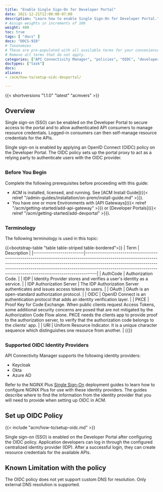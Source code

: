 ```yaml
---
title: "Enable Single Sign-On for Developer Portal"
date: 2021-12-21T12:00:00-07:00
description: "Learn how to enable Single Sign-On for Developer Portal."
# Assign weights in increments of 100
weight: 400
toc: true
tags: [ "docs" ]
docs: "DOCS-928"
# Taxonomies
# These are pre-populated with all available terms for your convenience.
# Remove all terms that do not apply.
categories: ["API Connectivity Manager", "policies", "OIDC", "developer portal"]
doctypes: ["task"]
docs: 
aliases:
- /acm/how-to/setup-oidc-devportal/

---
```


<style>
    h2 {
        margin-top: 30px;
    }
    h3 {
        margin-top: 30px;
    }
    h4 {
        font-weight: bold;
        margin-top: 30px;
    }
    hr {
        margin-top: 40px; margin-bottom: 40px;
    }

</style>

{{< shortversions "1.1.0" "latest" "acmvers" >}}

## Overview

Single sign-on (SSO) can be enabled on the Developer Portal to secure access to the portal and to allow authenticated API consumers to manage resource credentials. Logged-in consumers can then self-manage resource credentials for the APIs. 

Single sign-on is enabled by applying an OpenID Connect (OIDC) policy on the Developer Portal. The OIDC policy sets up the portal proxy to act as a relying party to authenticate users with the OIDC provider.

### Before You Begin

Complete the following prerequisites before proceeding with this guide:

- ACM is installed, licensed, and running. See [ACM Install Guide]({{< relref "/admin-guides/installation/on-prem/install-guide.md" >}}).
- You have one or more Environments with [API Gateways]({{< relref "/acm/getting-started/add-api-gateway" >}}) or [Developer Portals]({{< relref "/acm/getting-started/add-devportal" >}}).

### Terminology

The following terminology is used in this topic:

{{<bootstrap-table "table table-striped table-bordered">}}
| Term                     | Description                                                                                                                                                                                                                                                                                                                  |
|--------------------------|------------------------------------------------------------------------------------------------------------------------------------------------------------------------------------------------------------------------------------------------------------------------------------------------------------------------------|
| AuthCode                 | Authorization Code.                                                                                                                                                                                                                                                                                                          |
| IDP                      | Identity Provider stores and verifies a user's identity as a service.                                                                                                                                                                                                                                                        |
| IDP Authorization Server | The IDP Authorization Server authenticates and issues access tokens to users.                                                                                                                                                                                                                                                |
| OAuth                    | OAuth is an open-standard authorization protocol.                                                                                                                                                                                                                                                                            |
| OIDC                     | OpenID Connect is an authentication protocol that adds an identity verification layer.                                                                                                                                                                                                                                       |
| PKCE                     | Proof Key for Code Exchange. When public clients request Access Tokens, some additional security concerns are posed that are not mitigated by the Authorization Code Flow alone. PKCE needs the clients app to provide proof to the authorization server, to verify that the authorization code belongs to the clients' app. |
| URI                      | Uniform Resource Indicator. It is a unique character sequence which distinguishes one resource from another.                                                                                                                                                                                                                 |
{{</bootstrap-table>}}

### Supported OIDC Identity Providers

API Connectivity Manager supports the following identity providers:

- Keycloak
- Okta
- Azure AD

Refer to the NGINX Plus [Single Sign-On](https://docs.nginx.com/nginx/deployment-guides/single-sign-on/) deployment guides to learn how to configure NGINX Plus for use with these identity providers. The guides describe where to find the information from the identity provider that you will need to provide when setting up OIDC in ACM.

## Set up OIDC Policy

{{< include "acm/how-to/setup-oidc.md" >}}

Single sign-on (SSO) is enabled on the Developer Portal after configuring the OIDC policy. Application developers can log in through the configured centralized identity provider (IDP). After a successful login, they can create resource credentials for the available APIs.

## Known Limitation with the policy

The OIDC policy does not yet support custom DNS for resolution. Only external DNS resolution is supported.
